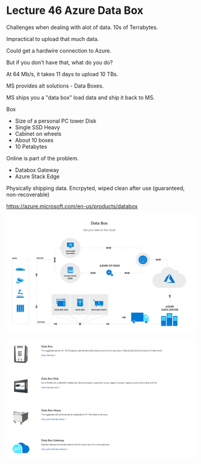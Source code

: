 # Lecture 46 Azure Data Box

Challenges when dealing with alot of data. 10s of Terrabytes.

Impractical to upload that much data.

Could get a hardwire connection to Azure.

But if you don't have that, what do you do?

At 64 Mb/s, it takes 11 days to upload 10 TBs.

MS provides alt solutions - Data Boxes.

MS ships you a "data box" load data and ship it back to MS.

Box
* Size of a personal PC tower
Disk
* Single SSD
Heavy
* Cabinet on wheels
* About 10 boxes
* 10 Petabytes

Online is part of the problem.
* Databox Gateway
* Azure Stack Edge

Physically shipping data. Encrpyted, wiped clean after use (guaranteed, non-recoverable)

https://azure.microsoft.com/en-us/products/databox

![Alt text](image-33.png)

![Alt text](image-34.png)
